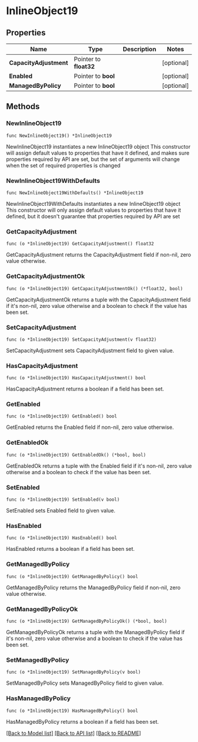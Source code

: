 # InlineObject19

## Properties

Name | Type | Description | Notes
------------ | ------------- | ------------- | -------------
**CapacityAdjustment** | Pointer to **float32** |  | [optional] 
**Enabled** | Pointer to **bool** |  | [optional] 
**ManagedByPolicy** | Pointer to **bool** |  | [optional] 

## Methods

### NewInlineObject19

`func NewInlineObject19() *InlineObject19`

NewInlineObject19 instantiates a new InlineObject19 object
This constructor will assign default values to properties that have it defined,
and makes sure properties required by API are set, but the set of arguments
will change when the set of required properties is changed

### NewInlineObject19WithDefaults

`func NewInlineObject19WithDefaults() *InlineObject19`

NewInlineObject19WithDefaults instantiates a new InlineObject19 object
This constructor will only assign default values to properties that have it defined,
but it doesn't guarantee that properties required by API are set

### GetCapacityAdjustment

`func (o *InlineObject19) GetCapacityAdjustment() float32`

GetCapacityAdjustment returns the CapacityAdjustment field if non-nil, zero value otherwise.

### GetCapacityAdjustmentOk

`func (o *InlineObject19) GetCapacityAdjustmentOk() (*float32, bool)`

GetCapacityAdjustmentOk returns a tuple with the CapacityAdjustment field if it's non-nil, zero value otherwise
and a boolean to check if the value has been set.

### SetCapacityAdjustment

`func (o *InlineObject19) SetCapacityAdjustment(v float32)`

SetCapacityAdjustment sets CapacityAdjustment field to given value.

### HasCapacityAdjustment

`func (o *InlineObject19) HasCapacityAdjustment() bool`

HasCapacityAdjustment returns a boolean if a field has been set.

### GetEnabled

`func (o *InlineObject19) GetEnabled() bool`

GetEnabled returns the Enabled field if non-nil, zero value otherwise.

### GetEnabledOk

`func (o *InlineObject19) GetEnabledOk() (*bool, bool)`

GetEnabledOk returns a tuple with the Enabled field if it's non-nil, zero value otherwise
and a boolean to check if the value has been set.

### SetEnabled

`func (o *InlineObject19) SetEnabled(v bool)`

SetEnabled sets Enabled field to given value.

### HasEnabled

`func (o *InlineObject19) HasEnabled() bool`

HasEnabled returns a boolean if a field has been set.

### GetManagedByPolicy

`func (o *InlineObject19) GetManagedByPolicy() bool`

GetManagedByPolicy returns the ManagedByPolicy field if non-nil, zero value otherwise.

### GetManagedByPolicyOk

`func (o *InlineObject19) GetManagedByPolicyOk() (*bool, bool)`

GetManagedByPolicyOk returns a tuple with the ManagedByPolicy field if it's non-nil, zero value otherwise
and a boolean to check if the value has been set.

### SetManagedByPolicy

`func (o *InlineObject19) SetManagedByPolicy(v bool)`

SetManagedByPolicy sets ManagedByPolicy field to given value.

### HasManagedByPolicy

`func (o *InlineObject19) HasManagedByPolicy() bool`

HasManagedByPolicy returns a boolean if a field has been set.


[[Back to Model list]](../README.md#documentation-for-models) [[Back to API list]](../README.md#documentation-for-api-endpoints) [[Back to README]](../README.md)


